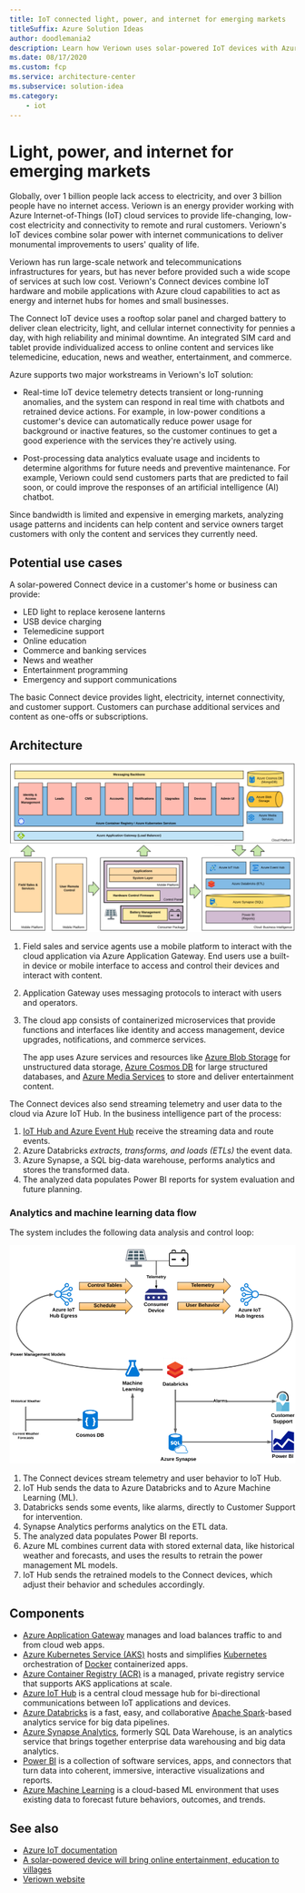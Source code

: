 ```yaml
---
title: IoT connected light, power, and internet for emerging markets
titleSuffix: Azure Solution Ideas
author: doodlemania2
description: Learn how Veriown uses solar-powered IoT devices with Azure services to provide low-cost, clean power, light, and internet connectivity to remote customers.
ms.date: 08/17/2020
ms.custom: fcp
ms.service: architecture-center
ms.subservice: solution-idea
ms.category: 
    - iot
---
```


# Light, power, and internet for emerging markets

Globally, over 1 billion people lack access to electricity, and over 3 billion people have no internet access. Veriown is an energy provider working with Azure Internet-of-Things (IoT) cloud services to provide life-changing, low-cost electricity and connectivity to remote and rural customers. Veriown's IoT devices combine solar power with internet communications to deliver monumental improvements to users' quality of life.

Veriown has run large-scale network and telecommunications infrastructures for years, but has never before provided such a wide scope of services at such low cost. Veriown's Connect devices combine IoT hardware and mobile applications with Azure cloud capabilities to act as energy and internet hubs for homes and small businesses.

The Connect IoT device uses a rooftop solar panel and charged battery to deliver clean electricity, light, and cellular internet connectivity for pennies a day, with high reliability and minimal downtime. An integrated SIM card and tablet provide individualized access to online content and services like telemedicine, education, news and weather, entertainment, and commerce.

Azure supports two major workstreams in Veriown's IoT solution:

- Real-time IoT device telemetry detects transient or long-running anomalies, and the system can respond in real time with chatbots and retrained device actions. For example, in low-power conditions a customer's device can automatically reduce power usage for background or inactive features, so the customer continues to get a good experience with the services they're actively using.

- Post-processing data analytics evaluate usage and incidents to determine algorithms for future needs and preventive maintenance. For example, Veriown could send customers parts that are predicted to fail soon, or could improve the responses of an artificial intelligence (AI) chatbot.

Since bandwidth is limited and expensive in emerging markets, analyzing usage patterns and incidents can help content and service owners target customers with only the content and services they currently need.

## Potential use cases
A solar-powered Connect device in a customer's home or business can provide:
- LED light to replace kerosene lanterns
- USB device charging
- Telemedicine support
- Online education
- Commerce and banking services
- News and weather
- Entertainment programming
- Emergency and support communications

The basic Connect device provides light, electricity, internet connectivity, and customer support. Customers can purchase additional services and content as one-offs or subscriptions.

## Architecture

![Diagram showing data stream coming from the power subsystem to Azure IoT edge and cloud components.](../media/iot-power-architecture.png)

1. Field sales and service agents use a mobile platform to interact with the cloud application via Azure Application Gateway. End users use a built-in device or mobile interface to access and control their devices and interact with content.
1. Application Gateway uses messaging protocols to interact with users and operators.
1. The cloud app consists of containerized microservices that provide functions and interfaces like identity and access management, device upgrades, notifications, and commerce services.
   
   The app uses Azure services and resources like [Azure Blob Storage](https://docs.microsoft.com/azure/storage/blobs/storage-blobs-introduction) for unstructured data storage, [Azure Cosmos DB](https://docs.microsoft.com/azure/cosmos-db/introduction) for large structured databases, and [Azure Media Services](https://azure.microsoft.com/services/media-services/) to store and deliver entertainment content.

The Connect devices also send streaming telemetry and user data to the cloud via Azure IoT Hub. In the business intelligence part of the process:
1. [IoT Hub and Azure Event Hub](https://docs.microsoft.com/azure/iot-hub/iot-hub-compare-event-hubs) receive the streaming data and route events.
1. Azure Databricks *extracts, transforms, and loads (ETLs)* the event data.
1. Azure Synapse, a SQL big-data warehouse, performs analytics and stores the transformed data.
1. The analyzed data populates Power BI reports for system evaluation and future planning.

### Analytics and machine learning data flow

The system includes the following data analysis and control loop:

![Diagram showing an analytics loop that runs post-processed telemetry data through a trained AI model to control the device.](../media/iot-power-analytics.png)

1. The Connect devices stream telemetry and user behavior to IoT Hub.
1. IoT Hub sends the data to Azure Databricks and to Azure Machine Learning (ML).
1. Databricks sends some events, like alarms, directly to Customer Support for intervention.
1. Synapse Analytics performs analytics on the ETL data.
1. The analyzed data populates Power BI reports.
1. Azure ML combines current data with stored external data, like historical weather and forecasts, and uses the results to retrain the power management ML models.
1. IoT Hub sends the retrained models to the Connect devices, which adjust their behavior and schedules accordingly.

## Components
- [Azure Application Gateway](https://docs.microsoft.com/azure/application-gateway/overview) manages and load balances traffic to and from cloud web apps.
- [Azure Kubernetes Service (AKS)](https://docs.microsoft.com/azure/aks/intro-kubernetes) hosts and simplifies [Kubernetes](https://kubernetes.io/) orchestration of [Docker](https://www.docker.com/) containerized apps.
- [Azure Container Registry (ACR)](https://docs.microsoft.com/azure/container-registry/container-registry-intro) is a managed, private registry service that supports AKS applications at scale.
- [Azure IoT Hub](https://docs.microsoft.com/azure/iot-hub/about-iot-hub) is a central cloud message hub for bi-directional communications between IoT applications and devices.
- [Azure Databricks](https://docs.microsoft.com/azure/databricks/scenarios/what-is-azure-databricks) is a fast, easy, and collaborative [Apache Spark](https://spark.apache.org/)-based analytics service for big data pipelines.
- [Azure Synapse Analytics](https://docs.microsoft.com/azure/synapse-analytics/sql-data-warehouse/sql-data-warehouse-overview-what-is), formerly SQL Data Warehouse, is an analytics service that brings together enterprise data warehousing and big data analytics.
- [Power BI](https://docs.microsoft.com/power-bi/fundamentals/power-bi-overview) is a collection of software services, apps, and connectors that turn data into coherent, immersive, interactive visualizations and reports.
- [Azure Machine Learning](https://docs.microsoft.com/azure/machine-learning/overview-what-is-azure-ml) is a cloud-based ML environment that uses existing data to forecast future behaviors, outcomes, and trends.

## See also
- [Azure IoT documentation](https://docs.microsoft.com/azure/iot-fundamentals/)
- [A solar-powered device will bring online entertainment, education to villages](https://www.thehindubusinessline.com/info-tech/soon-a-solar-powered-device-will-bring-online-entertainment-education-to-villages/article26945331.ece)
- [Veriown website](https://veriown.com)
